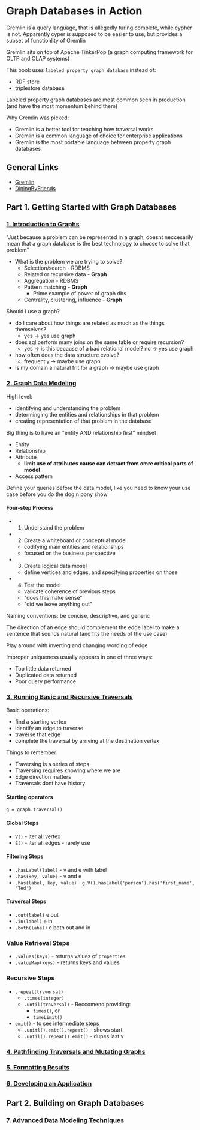 # Graph Databases in Action

Gremlin is a query language, that is allegedly turing complete, while cypher is not. Apparently cyper is supposed to be easier to use, but provides a subset of functionlity of Gremlin

Gremlin sits on top of Apache TinkerPop (a graph computing framework for OLTP and OLAP systems)

This book uses `labeled property graph database` instead of:

- RDF store
- triplestore database

Labeled property graph databases are most common seen in production (and have the most momentum behind them)

Why Gremlin was picked:

- Gremlin is a better tool for teaching how traversal works
- Gremlin is a common language of choice for enterprise applications
- Gremlin is the most portable language between property graph databases

## General Links

- [Gremlin](./_GREMLIN.md)
- [DiningByFriends](./_DININGBYFRIENDS.md)

## Part 1. Getting Started with Graph Databases

### [1. Introduction to Graphs](./1_INTRO.md)

"Just because a problem can be represented in a graph, doesnt neccesarily mean that a graph database is the best technology to choose to solve that problem"

- What is the problem we are trying to solve?
  - Selection/search - RDBMS
  - Related or recursive data - **Graph**
  - Aggregation - RDBMS
  - Pattern matching - **Graph**
    - Prime example of power of graph dbs
  - Centrality, clustering, influence - **Graph**

Should I use a graph?

- do I care about how things are related as much as the things themselves?
  - yes -> yes use graph
- does sql perform many joins on the same table or require recursion?
  - yes -> is this because of a bad relational model? no -> yes use graph
- how often does the data structure evolve?
  - frequently -> maybe use graph
- is my domain a natural frit for a graph
  -> maybe use graph

### [2. Graph Data Modeling](./2_GRAPH_DATA_MODELING.md)

High level:

- identifying and understanding the problem
- determinging the entities and relationships in that problem
- creating representation of that problem in the database

Big thing is to have an "entity AND relationship first" mindset

- Entity
- Relationship
- Attribute
  - **limit use of attributes cause can detract from omre critical parts of model**
- Access pattern

Define your queries before the data model, like you need to know your use case before you do the dog n pony show

#### Four-step Process

- 1. Understand the problem
- 2. Create a whiteboard or conceptual model
  - codifying main entities and relationships
  - focused on the business perspective
- 3. Create logical data mosel
  - define vertices and edges, and specifying properties on those
- 4. Test the model
  - validate coherence of previous steps
  - "does this make sense"
  - "did we leave anything out"

Naming conventions: be concise, descriptive, and generic

The direction of an edge should complement the edge label to make a sentence that sounds natural (and fits the needs of the use case)

Play around with inverting and changing wording of edge

Improper uniqueness usually appears in one of three ways:

- Too little data returned
- Duplicated data returned
- Poor query performance

### [3. Running Basic and Recursive Traversals](./3_TRAVERSAL.md)

Basic operations:

- find a starting vertex
- identify an edge to traverse
- traverse that edge
- complete the traversal by arriving at the destination vertex

Things to remember:

- Traversing is a series of steps
- Traversing requires knowing where we are
- Edge direction matters
- Traversals dont have history

#### Starting operators

`g = graph.traversal()`

#### Global Steps

- `V()` - iter all vertex
- `E()` - iter all edges - rarely use

#### Filtering Steps

- `.hasLabel(label)` - v and e with label
- `.has(key, value)` - v and e
- `.has(label, key, value)` - `g.V().hasLabel('person').has('first_name', 'Ted')`

#### Traversal Steps

- `.out(label)` e out
- `.in(label)` e in
- `.both(label)` e both out and in

### Value Retrieval Steps

- `.values(keys)` - returns values of `properties`
- `.valueMap(keys)` - returns keys and values

### Recursive Steps

- `.repeat(traversal)`
  - `.times(integer)`
  - `.until(traversal)` - Reccomend providing:
    - `times()`, or
    - `timeLimit()`
- `emit()` - to see intermediate steps
  - `.unitl().emit().repeat()` - shows start
  - `.until().repeat().emit()` - dupes last v

### [4. Pathfinding Traversals and Mutating Graphs](./4_PATHS_MUTATING.md)

### [5. Formatting Results](./5_FORMATTING_RESULTS.md)

### [6. Developing an Application](./6_DEV_APP.md)

## Part 2. Building on Graph Databases

### [7. Advanced Data Modeling Techniques](./7_ADV_MODELING.md)
